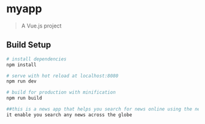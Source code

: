 # myapp

> A Vue.js project

## Build Setup

``` bash
# install dependencies
npm install

# serve with hot reload at localhost:8080
npm run dev

# build for production with minification
npm run build

##this is a news app that helps you search for news online using the news api 
it enable you search any news across the globe
```


